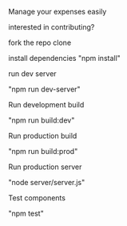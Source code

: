 Manage your expenses easily

interested in contributing?

fork the repo
clone

install dependencies 
"npm install"

run dev server

"npm run dev-server"

Run development build

"npm run build:dev"

Run production build

"npm run build:prod"

Run production server

"node server/server.js"

Test components

"npm test"

